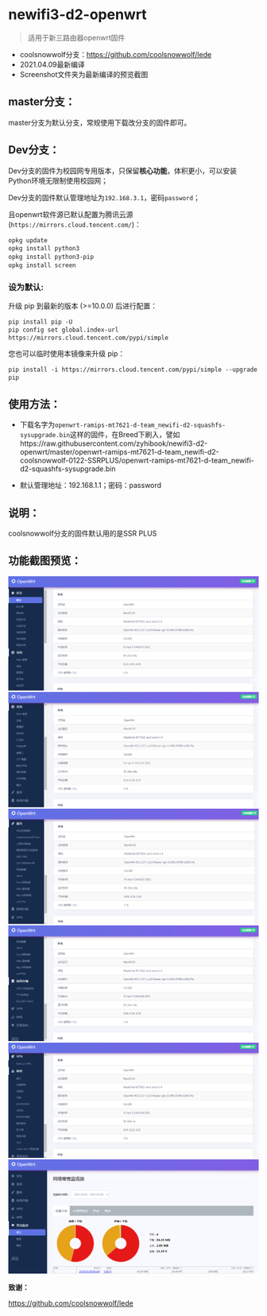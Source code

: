 # newifi3-d2-openwrt

> 适用于新三路由器openwrt固件

 - coolsnowwolf分支：https://github.com/coolsnowwolf/lede
 - 2021.04.09最新编译
 - Screenshot文件夹为最新编译的预览截图

## master分支：

master分支为默认分支，常规使用下载改分支的固件即可。

## Dev分支：

Dev分支的固件为校园网专用版本，只保留**核心功能**，体积更小，可以安装Python环境无限制使用校园网；

Dev分支的固件默认管理地址为`192.168.3.1`，密码`password`；

且openwrt软件源已默认配置为腾讯云源(`https://mirrors.cloud.tencent.com/`)：

```bash
opkg update
opkg install python3
opkg install python3-pip
opkg install screen
```

### 设为默认:

升级 pip 到最新的版本 (>=10.0.0) 后进行配置：

```
pip install pip -U
pip config set global.index-url https://mirrors.cloud.tencent.com/pypi/simple
```

您也可以临时使用本镜像来升级 pip：

```
pip install -i https://mirrors.cloud.tencent.com/pypi/simple --upgrade pip
```

## 使用方法：

 - 下载名字为`openwrt-ramips-mt7621-d-team_newifi-d2-squashfs-sysupgrade.bin`这样的固件，在Breed下刷入，譬如https://raw.githubusercontent.com/zyhibook/newifi3-d2-openwrt/master/openwrt-ramips-mt7621-d-team_newifi-d2-coolsnowwolf-0122-SSRPLUS/openwrt-ramips-mt7621-d-team_newifi-d2-squashfs-sysupgrade.bin

 - 默认管理地址：192.168.1.1；密码：password

## 说明：

coolsnowwolf分支的固件默认用的是SSR PLUS

## 功能截图预览：

![](/Screenshot/2021-04-09_144119.png)
![](/Screenshot/2021-04-09_144159.png)
![](/Screenshot/2021-04-09_144229.png)
![](/Screenshot/2021-04-09_144249.png)
![](/Screenshot/2021-04-09_144318.png)
![](/Screenshot/2021-04-09_144347.png)

 **致谢：**

https://github.com/coolsnowwolf/lede


